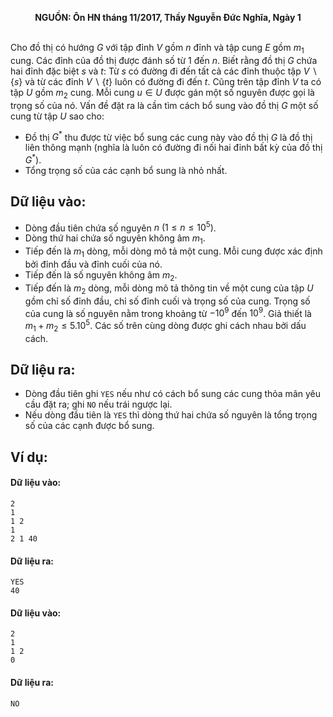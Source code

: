 **<center>NGUỒN: Ôn HN tháng 11/2017, Thầy Nguyễn Đức Nghĩa, Ngày 1</center>**
<br>

Cho đồ thị có hướng $G$ với tập đỉnh $V$ gồm $n$ đỉnh và tập cung $E$ gồm $m_1$ cung. Các đỉnh của đồ thị được đánh số từ $1$ đến $n$. Biết rằng đồ thị $G$ chứa hai đỉnh đặc biệt $s$ và $t$: Từ $s$ có đường đi đến tất cả các đỉnh thuộc tập $V \backslash \{s\}$ và từ các đỉnh $V \backslash \{t\}$ luôn có đường đi đến $t$. Cũng trên tập đỉnh $V$ ta có tập $U$ gồm $m_2$ cung. Mỗi cung $u \in U$ được gán một số nguyên được gọi là trọng số của nó.
Vấn đề đặt ra là cần tìm cách bổ sung vào đồ thị $G$ một số cung từ tập $U$ sao cho:
- Đồ thị $G^*$ thu được từ việc bổ sung các cung này vào đồ thị $G$ là đồ thị liên thông mạnh (nghĩa là luôn có đường đi nối hai đỉnh bất kỳ của đồ thị $G^*$).
- Tổng trọng số của các cạnh bổ sung là nhỏ nhất.

## Dữ liệu vào:
- Dòng đầu tiên chứa số nguyên $n\ (1 ≤ n ≤ 10^5)$.
- Dòng thứ hai chứa số nguyên không âm $m_1$.
- Tiếp đến là $m_1$ dòng, mỗi dòng mô tả một cung. Mỗi cung được xác định bởi đỉnh đầu và đỉnh cuối của nó.
- Tiếp đến là số nguyên không âm $m_2$.
- Tiếp đến là $m_2$ dòng, mỗi dòng mô tả thông tin về một cung của tập $U$ gồm chỉ số đỉnh đầu, chỉ số đỉnh cuối và trọng số của cung. Trọng số của cung là số nguyên nằm trong khoảng từ $-10^9$ đến $10^9$. Giả thiết là $m_1 + m_2 ≤ 5.10^5$.
Các số trên cùng dòng được ghi cách nhau bởi dấu cách.

## Dữ liệu ra:
- Dòng đầu tiên ghi `YES` nếu như có cách bổ sung các cung thỏa mãn yêu cầu đặt ra; ghi `NO` nếu trái ngược lại.
- Nếu dòng đầu tiên là `YES` thì dòng thứ hai chứa số nguyên là tổng trọng số của các cạnh được bổ sung.

## Ví dụ:
#### Dữ liệu vào:
```
2
1
1 2
1
2 1 40
```

#### Dữ liệu ra:
```
YES
40
```

#### Dữ liệu vào:
```
2
1
1 2
0
```

#### Dữ liệu ra:
```
NO
```
